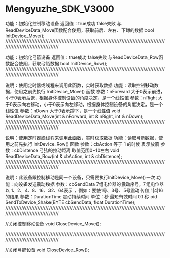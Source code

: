 # Mengyuzhe_SDK_V3000



功能：初始化控制移动设备
返回值：true成功 false失败
与ReadDeviceData_Move函数配合使用，获取前后、左右、下蹲的数据
bool InitDevice_Move();
////////////////////////////////////////////////////////////////////////////////////////////////////////////////////////////////////

功能：初始化弓箭设备
返回值：true成功 false失败
与ReadDeviceData_Row函数配合使用，获取弓箭数据
bool InitDevice_Row();
////////////////////////////////////////////////////////////////////////////////////////////////////////////////////////////////////

说明：使用定时器或线程来调用此函数，实时获取数据
功能：读取控制移动数据，使用之前先执行 InitDevice_Move() 函数
参数：nForward 大于0表示前进，小于0表示后退，根据身体控制设备的角度决定，是一个线性值
参数：nRight 大于0表示向右移动，小于0表示向左移动，根据身体控制设备的角度决定，是一个线性值
参数：nDown 大于0表示蹲下，是一个线性值
void ReadDeviceData_Move(int & nForward, int & nRight, int & nDown);
////////////////////////////////////////////////////////////////////////////////////////////////////////////////////////////////////

说明：使用定时器或线程来调用此函数，实时获取数据
功能：读取弓箭数据，使用之前先执行 InitDevice_Row() 函数
参数：cbAction 等于 1 的时候 表示放箭
参数：cbDistence 弓弦的拉动距离 取值范围0~10左右
void ReadDeviceData_Row(int & cbAction, int & cbDistence);
////////////////////////////////////////////////////////////////////////////////////////////////////////////////////////////////////

说明：此设备跟控制移动是同一个设备，只需要执行InitDevice_Move()一次
功能：向设备发送震动数据
参数：cbSendData 7组电位器的震动序号，7组电位器以 1、2、4、8、16、32、64表示 ，例如：要使1号、3号、5号震动 传值 1|4|16 的结果
参数：DurationTime 震动持续时间 单位：秒  最短有效时间 0.1 秒
oid SendToDevice_Shake(BYTE cbSendData, float DurationTime);
////////////////////////////////////////////////////////////////////////////////////////////////////////////////////////////////////

//关闭控制移动设备
void CloseDevice_Move();

////////////////////////////////////////////////////////////////////////////////////////////////////////////////////////////////////

//关闭弓箭设备
void CloseDevice_Row();
